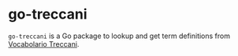 # go-treccani

`go-treccani` is a Go package to lookup and get term definitions from
[Vocabolario Treccani](https://www.treccani.it/vocabolario/).

